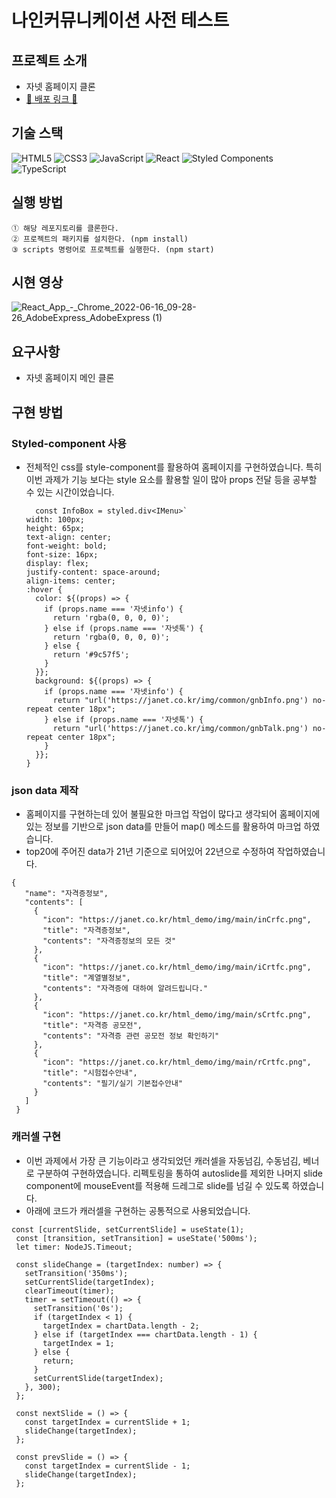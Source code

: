 # 나인커뮤니케이션 사전 테스트

## 프로젝트 소개

- 자넷 홈페이지 클론
- [🚀 배포 링크 🚀](https://nine-janet-clone.vercel.app/)

## 기술 스택

![HTML5](https://img.shields.io/badge/html5-%23E34F26.svg?style=for-the-badge&logo=html5&logoColor=white)
![CSS3](https://img.shields.io/badge/css3-%231572B6.svg?style=for-the-badge&logo=css3&logoColor=white)
![JavaScript](https://img.shields.io/badge/javascript-%23323330.svg?style=for-the-badge&logo=javascript&logoColor=%23F7DF1E)
![React](https://img.shields.io/badge/react-%2320232a.svg?style=for-the-badge&logo=react&logoColor=%2361DAFB)
![Styled Components](https://img.shields.io/badge/styled--components-DB7093?style=for-the-badge&logo=styled-components&logoColor=white)
![TypeScript](https://img.shields.io/badge/Typescript-3178C6?style=for-the-badge&logo=TypeScript&logoColor=white)


## 실행 방법

```
① 해당 레포지토리를 클론한다.
② 프로젝트의 패키지를 설치한다. (npm install)
③ scripts 명령어로 프로젝트를 실행한다. (npm start)
```
## 시현 영상
 ![React_App_-_Chrome_2022-06-16_09-28-26_AdobeExpress_AdobeExpress (1)](https://user-images.githubusercontent.com/97160021/173967419-4bc6bc90-8fe5-4a3a-865a-699d98a8bce1.gif)

## 요구사항
- 자넷 홈페이지 메인 클론

## 구현 방법


### Styled-component 사용

- 전체적인 css를 style-component를 활용하여 홈페이지를 구현하였습니다. 특히 이번 과제가 기능 보다는 style 요소를 활용할 일이 많아 props 전달 등을 공부할 수 있는 시간이었습니다.
    
  ```
    const InfoBox = styled.div<IMenu>`
  width: 100px;
  height: 65px;
  text-align: center;
  font-weight: bold;
  font-size: 16px;
  display: flex;
  justify-content: space-around;
  align-items: center;
  :hover {
    color: ${(props) => {
      if (props.name === '자넷info') {
        return 'rgba(0, 0, 0, 0)';
      } else if (props.name === '자넷톡') {
        return 'rgba(0, 0, 0, 0)';
      } else {
        return '#9c57f5';
      }
    }};
    background: ${(props) => {
      if (props.name === '자넷info') {
        return "url('https://janet.co.kr/img/common/gnbInfo.png') no-repeat center 18px";
      } else if (props.name === '자넷톡') {
        return "url('https://janet.co.kr/img/common/gnbTalk.png') no-repeat center 18px";
      }
    }};
  }

    ```
### json data 제작
 - 홈페이지를 구현하는데 있어 불필요한 마크업 작업이 많다고 생각되어 홈페이지에 있는 정보를 기반으로 json data를 만들어 map() 메소드를 활용하여 마크업 하였습니다.
 - top20에 주어진 data가 21년 기준으로 되어있어 22년으로 수정하여 작업하였습니다.
 
 ```
{
    "name": "자격증정보",
    "contents": [
      {
        "icon": "https://janet.co.kr/html_demo/img/main/inCrfc.png",
        "title": "자격증정보",
        "contents": "자격증정보의 모든 것"
      },
      {
        "icon": "https://janet.co.kr/html_demo/img/main/iCrtfc.png",
        "title": "계열별정보",
        "contents": "자격증에 대하여 알려드립니다."
      },
      {
        "icon": "https://janet.co.kr/html_demo/img/main/sCrtfc.png",
        "title": "자격증 공모전",
        "contents": "자격증 관련 공모전 정보 확인하기"
      },
      {
        "icon": "https://janet.co.kr/html_demo/img/main/rCrtfc.png",
        "title": "시험접수안내",
        "contents": "필기/실기 기본접수안내"
      }
    ]
  }

 ```
    
    
### 캐러셀 구현
 - 이번 과제에서 가장 큰 기능이라고 생각되었던 캐러셀을 자동넘김, 수동넘김, 베너 로 구분하여 구현하였습니다.
   리펙토링을 통하여 autoslide를 제외한 나머지 slide component에 mouseEvent를 적용해 드레그로 slide를 넘길 수 있도록 하였습니다.
 - 아래에 코드가 캐러셀을 구현하는 공통적으로 사용되었습니다.
 
 
 ```
const [currentSlide, setCurrentSlide] = useState(1);
  const [transition, setTransition] = useState('500ms');
  let timer: NodeJS.Timeout;

  const slideChange = (targetIndex: number) => {
    setTransition('350ms');
    setCurrentSlide(targetIndex);
    clearTimeout(timer);
    timer = setTimeout(() => {
      setTransition('0s');
      if (targetIndex < 1) {
        targetIndex = chartData.length - 2;
      } else if (targetIndex === chartData.length - 1) {
        targetIndex = 1;
      } else {
        return;
      }
      setCurrentSlide(targetIndex);
    }, 300);
  };

  const nextSlide = () => {
    const targetIndex = currentSlide + 1;
    slideChange(targetIndex);
  };

  const prevSlide = () => {
    const targetIndex = currentSlide - 1;
    slideChange(targetIndex);
  };

 ```

